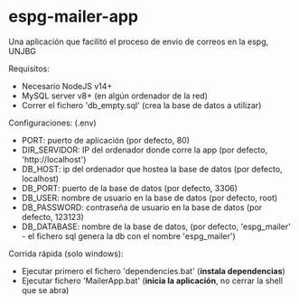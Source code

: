 # espg-mailer-app
Una aplicación que facilitó el proceso de envío de correos en la espg, UNJBG

Requisitos:
- Necesario NodeJS v14+
- MySQL server v8+ (en algún ordenador de la red)
- Correr el fichero 'db_empty.sql' (crea la base de datos a utilizar)

Configuraciones: (.env)
- PORT: puerto de aplicación (por defecto, 80)
- DIR_SERVIDOR: IP del ordenador donde corre la app (por defecto, 'http://localhost')
- DB_HOST: ip del ordenador que hostea la base de datos (por defecto, localhost)
- DB_PORT: puerto de la base de datos (por defecto, 3306)
- DB_USER: nombre de usuario en la base de datos (por defecto, root)
- DB_PASSWORD: contraseña de usuario en la base de datos (por defecto, 123123)
- DB_DATABASE: nombre de la base de datos, (por defecto, 'espg_mailer' - el fichero sql genera la db con el nombre 'espg_mailer')

Corrida rápida (solo windows):
- Ejecutar primero el fichero 'dependencies.bat' (**instala dependencias**)
- Ejecutar fichero 'MailerApp.bat' (**inicia la aplicación**, no cerrar la shell que se abra)
